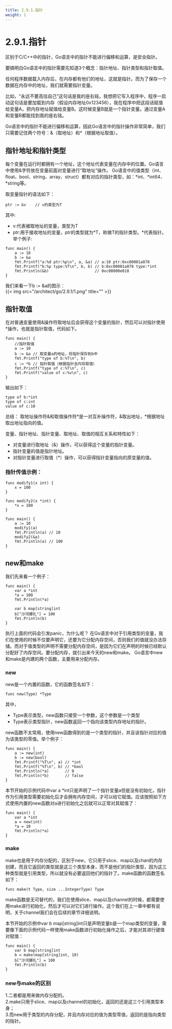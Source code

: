 ```yaml
---
title: 2.9.1.指针
weight: 1
---
```

# 2.9.1.指针

区别于C/C++中的指针，Go语言中的指针不能进行偏移和运算，是安全指针。

要搞明白Go语言中的指针需要先知道3个概念：指针地址、指针类型和指针取值。


任何程序数据载入内存后，在内存都有他们的地址，这就是指针。而为了保存一个数据在内存中的地址，我们就需要指针变量。

比如，“永远不要高估自己”这句话是我的座右铭，我想把它写入程序中，程序一启动这句话是要加载到内存（假设内存地址0x123456），我在程序中把这段话赋值给变量A，把内存地址赋值给变量B。这时候变量B就是一个指针变量。通过变量A和变量B都能找到我的座右铭。

Go语言中的指针不能进行偏移和运算，因此Go语言中的指针操作非常简单，我们只需要记住两个符号：&（取地址）和*（根据地址取值）。

## 指针地址和指针类型
每个变量在运行时都拥有一个地址，这个地址代表变量在内存中的位置。Go语言中使用&字符放在变量前面对变量进行“取地址”操作。 Go语言中的值类型（int、float、bool、string、array、struct）都有对应的指针类型，如：*int、*int64、*string等。

取变量指针的语法如下：

```aidl
ptr := &v    // v的类型为T
```
其中:   
* v:代表被取地址的变量，类型为T
* ptr:用于接收地址的变量，ptr的类型就为*T，称做T的指针类型。*代表指针。
举个例子:
```aidl
func main() {
	a := 10
	b := &a
	fmt.Printf("a:%d ptr:%p\n", a, &a) // a:10 ptr:0xc00001a078
	fmt.Printf("b:%p type:%T\n", b, b) // b:0xc00001a078 type:*int
	fmt.Println(&b)                    // 0xc00000e018
}
```
我们来看一下b := &a的图示：  
{{< img src="/architect/go/2.9.1/1.png" title="" >}}

## 指针取值
在对普通变量使用&操作符取地址后会获得这个变量的指针，然后可以对指针使用*操作，也就是指针取值，代码如下。
```aidl
func main() {
	//指针取值
	a := 10
	b := &a // 取变量a的地址，将指针保存到b中
	fmt.Printf("type of b:%T\n", b)
	c := *b // 指针取值（根据指针去内存取值）
	fmt.Printf("type of c:%T\n", c)
	fmt.Printf("value of c:%v\n", c)
}
```
输出如下：

```aidl
type of b:*int
type of c:int
value of c:10
```

总结： 取地址操作符&和取值操作符*是一对互补操作符，&取出地址，*根据地址取出地址指向的值。

变量、指针地址、指针变量、取地址、取值的相互关系和特性如下：
* 对变量进行取地址（&）操作，可以获得这个变量的指针变量。
* 指针变量的值是指针地址。
* 对指针变量进行取值（*）操作，可以获得指针变量指向的原变量的值。

### 指针传值示例：
```aidl
func modify1(x int) {
	x = 100
}

func modify2(x *int) {
	*x = 100
}

func main() {
	a := 10
	modify1(a)
	fmt.Println(a) // 10
	modify2(&a)
	fmt.Println(a) // 100
}

```

## new和make
我们先来看一个例子：
```aidl
func main() {
	var a *int
	*a = 100
	fmt.Println(*a)

	var b map[string]int
	b["沙河娜扎"] = 100
	fmt.Println(b)
}
```
执行上面的代码会引发panic，为什么呢？ 在Go语言中对于引用类型的变量，我们在使用的时候不仅要声明它，还要为它分配内存空间，否则我们的值就没办法存储。而对于值类型的声明不需要分配内存空间，是因为它们在声明的时候已经默认分配好了内存空间。要分配内存，就引出来今天的new和make。 Go语言中new和make是内建的两个函数，主要用来分配内存。

### new
new是一个内置的函数，它的函数签名如下：
```aidl
func new(Type) *Type
```
其中，  
* Type表示类型，new函数只接受一个参数，这个参数是一个类型
* Type表示类型指针，new函数返回一个指向该类型内存地址的指针。

new函数不太常用，使用new函数得到的是一个类型的指针，并且该指针对应的值为该类型的零值。举个例子：

```aidl
func main() {
	a := new(int)
	b := new(bool)
	fmt.Printf("%T\n", a) // *int
	fmt.Printf("%T\n", b) // *bool
	fmt.Println(*a)       // 0
	fmt.Println(*b)       // false
}	
```
本节开始的示例代码中var a *int只是声明了一个指针变量a但是没有初始化，指针作为引用类型需要初始化后才会拥有内存空间，才可以给它赋值。应该按照如下方式使用内置的new函数对a进行初始化之后就可以正常对其赋值了：

```aidl
func main() {
	var a *int
	a = new(int)
	*a = 10
	fmt.Println(*a)
}

```

### make
make也是用于内存分配的，区别于new，它只用于slice、map以及chan的内存创建，而且它返回的类型就是这三个类型本身，而不是他们的指针类型，因为这三种类型就是引用类型，所以就没有必要返回他们的指针了。make函数的函数签名如下：
```aidl
func make(t Type, size ...IntegerType) Type
```
make函数是无可替代的，我们在使用slice、map以及channel的时候，都需要使用make进行初始化，然后才可以对它们进行操作。这个我们在上一章中都有说明，关于channel我们会在后续的章节详细说明。

本节开始的示例中var b map[string]int只是声明变量b是一个map类型的变量，需要像下面的示例代码一样使用make函数进行初始化操作之后，才能对其进行键值对赋值：

```aidl
func main() {
	var b map[string]int
	b = make(map[string]int, 10)
	b["沙河娜扎"] = 100
	fmt.Println(b)
}
```

### new与make的区别
1.二者都是用来做内存分配的。  
2.make只用于slice、map以及channel的初始化，返回的还是这三个引用类型本身；  
3.而new用于类型的内存分配，并且内存对应的值为类型零值，返回的是指向类型的指针。  

